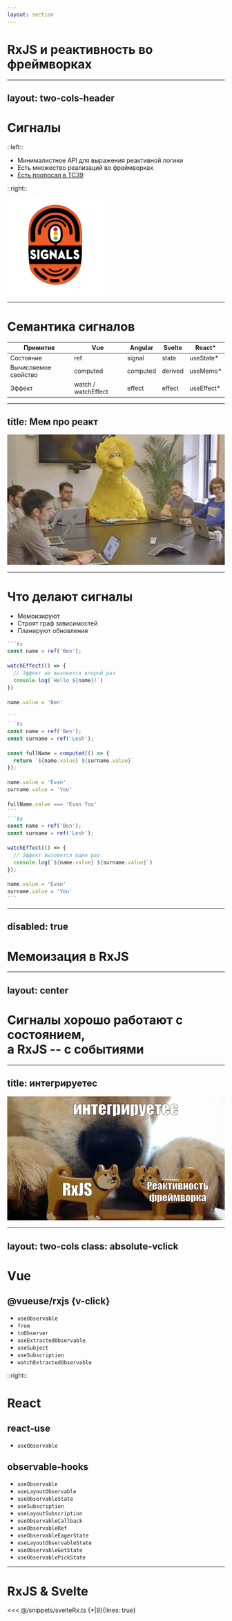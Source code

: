 ```yaml
---
layout: section
---
```


# RxJS и реактивность во фреймворках

---
layout: two-cols-header
---

# Сигналы 

::left::

<v-clicks>

- Минималистное API для выражения реактивной логики
- Есть множество реализаций во фреймворках
- [Есть пропосал в TC39](https://github.com/tc39/proposal-signals)
</v-clicks>

::right::

<ImageFrame>
  <img src="../assets/signals.png" />
</ImageFrame>

---

# Семантика сигналов

<!-- | Примитив             | React       | Vue                     | Angular    |
| -------------------- | ----------- | ----------------------- | ---------- |
| Состояние            | `useState`  | `ref`                   | `signal`   |
| Вычисляемое свойство | `useMemo`   | `computed`              | `computed` |
| Эффект               | `useEffect` | `watch` / `watchEffect` | `effect`   | -->

<table>
  <thead>
    <tr>
      <th>Примитив</th>
      <th>Vue</th>
      <th>Angular</th>
      <th>Svelte</th>
      <th>React*</th>
    </tr>
  </thead>
  <tbody>
    <tr>
      <td v-click="1">Состояние</td>
      <td v-click="1">ref</td>
      <td v-click="1">signal</td>
      <td v-click="1">state</td>
      <td v-click="1">useState*</td>
    </tr>
    <tr>
      <td v-click="2">Вычисляемое свойство</td>
      <td v-click="2">computed</td>
      <td v-click="2">computed</td>
      <td v-click="2">derived</td>
      <td v-click="2">useMemo*</td>
    </tr>
    <tr>
      <td v-click="3">Эффект</td>
      <td v-click="3">watch / watchEffect</td>
      <td v-click="3">effect</td>
      <td v-click="3">effect</td>
      <td v-click="3">useEffect*</td>
    </tr>
  </tbody>
</table>

---
title: Мем про реакт
---

<ImageFrame>
  <img src="../assets/react-signals-meme.jpg">
</ImageFrame>

---

# Что делают сигналы 

<v-clicks class="mb-6"> 

- Мемоизируют
- Строят граф зависимостей
- Планируют обновления

</v-clicks>

<v-click at="1">

````md magic-move {at: 2}
```ts
const name = ref('Ben');

watchEffect(() => {
  // Эффект не вызовется второй раз
  console.log(`Hello ${name}!`) 
})

name.value = 'Ben'

```
```ts
const name = ref('Ben');
const surname = ref('Lesh');

const fullName = computed(() => {
  return `${name.value} ${surname.value}`
});

name.value = 'Evan'
surname.value = 'You'

fullName.value === 'Evan You'
```
```ts
const name = ref('Ben');
const surname = ref('Lesh');

watchEffect(() => {
  // Эффект вызовется один раз
  console.log(`${name.value} ${surname.value}`)
});

name.value = 'Evan'
surname.value = 'You'
```
````
</v-click>

<!--
TODO: придумать сценарий когда нужна последовательность событий, а не просто обновление стейта и показать как это решить на RxJS
TODO: придумать пример когда сигналы не вывозят
-->

---
disabled: true
---

# Мемоизация в RxJS

<v-switch>
  <template #1>
    <MarbleDiagram 
      ascii="--a--a--b--c-c--|" 
      :operators="[{ type: 'distinctUntilChanged', args: [], resultAscii: '--a-----b--c----|' }]"
      :width="600" 
      :height="200" 
      :labels="true" 
    />
  </template>
</v-switch>

---
layout: center
---

# Сигналы хорошо работают с состоянием, <br> а RxJS -- с событиями

---
title: интегрируетес
---

<ImageFrame>
  <img src="../assets/интегрируетес.jfif">
</ImageFrame>

---
layout: two-cols
class: absolute-vclick
---

# Vue 

## @vueuse/rxjs {v-click}

<v-click>

- `useObservable`
- `from`
- `toObserver`
- `useExtractedObservable`
- `useSubject`
- `useSubscription`
- `watchExtractedObservable`

</v-click>

::right::

# React

<div v-click="[3,4]">

## react-use

- `useObservable`

</div>

<div v-click="4">

## observable-hooks 

- `useObservable`
- `useLayoutObservable`
- `useObservableState`
- `useSubscription`
- `useLayoutSubscription`
- `useObservableCallback`
- `useObservableRef`
- `useObservableEagerState`
- `useLayoutObservableState`
- `useObservableGetState`
- `useObservablePickState`

</div>

<!-- TODO: Добавить логотипы  -->

---

# RxJS & Svelte

<<< @/snippets/svelteRx.ts {*|9}{lines: true}